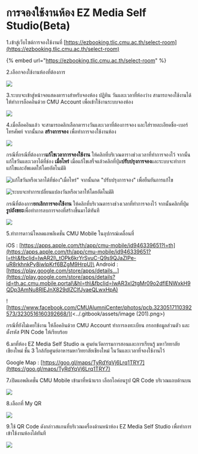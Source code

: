 # การจองใช้งานห้อง EZ Media Self Studio(Beta)

1.เข้าสู่เว็บไซต์การจองใช้งานที่ [https://ezbooking.tlic.cmu.ac.th/select-room](https://ezbooking.tlic.cmu.ac.th/select-room)

{% embed url="https://ezbooking.tlic.cmu.ac.th/select-room" %}

2.เลือกจองใช้งานห้องที่ต้องการ

![](<../.gitbook/assets/image (205).png>)

3.ระบบจะเข้าสู่หน้าจอแสดงตารางสำหรับจองห้อง ปฏิทิน วันและเวลาที่ห้องว่าง สามารถจองใช้งานได้ ให้ทำการล็อคอินด้วย CMU Account เพื่อเข้าใช้งานระบบจองห้อง

![](<../.gitbook/assets/image (208).png>)

4.เมื่อล็อคอินแล้ว จะสามารถคลิกเลือกตารางวันและเวลาที่ต้องการจอง และใส่รายละเอียดชื่อ-เบอร์โทรศัพท์ จากนั้นกด **สร้างการจอง** เพื่อทำการจองใช้งานห้อง

![](<../.gitbook/assets/image (210).png>)

กรณีที่กรณีที่ต้องการ**แก้ไขเวลาการจองใช้งาน** ให้คลิกที่บริเวณตารางช่วงเวลาที่ทำการจองไว้ จากนั้นแก้ไขวันและเวลาได้ที่ช่อง **เมื่อไหร่** เมื่อแก้ไขเสร็จแล้วคลิกที่ปุ่ม**ปรับปรุงการจอง**และระบบจะทำการแก้ไขและอัพเดตให้โดยอัตโนมัติ

![แก้ไขวันหรือเวลาได้ที่ช่อง"เมื่อไหร่" จากนั้นกด "ปรับปรุงการจอง" เพื่อยืนยันการแก้ไข](<../.gitbook/assets/image (209).png>)

![ระบบจะทำการเปลี่ยนแปลงวันหรือเวลาให้โดยอัตโนมัติ](<../.gitbook/assets/image (213).png>)

กรณีที่ต้องการ**ยกเลิกการจองใช้งาน** ให้คลิกที่บริเวณตารางช่วงเวลาที่ทำการจองไว้ จากนั้นคลิกที่ปุ่ม**รูปถังขยะ**เพื่อทำการลบการจองที่สร้างขึ้นมาได้ทันที

![](<../.gitbook/assets/image (206).png>)

5.ทำการดาวน์โหลดแอพลิเคชั่น CMU Mobile ในอุปกรณ์เคลื่อนที่

iOS : [https://apps.apple.com/th/app/cmu-mobile/id946339651?l=th](https://apps.apple.com/th/app/cmu-mobile/id946339651?l=th\&fbclid=IwAR2I\_tOPk6krYrSvuC-Q9s9QJaZIPe-uR8rkhnkPy8iwlpKrf6BZgM9HrpU)\
Android : [https://play.google.com/store/apps/details...](https://play.google.com/store/apps/details?id=th.ac.cmu.mobile.portal\&hl=th\&fbclid=IwAR3xI2tgMr09o2dflENWxkH9QDp3AmNu8RlEJnX829dlZClfJyaeQLwxHpA)

![https://www.facebook.com/CMUAlumniCenter/photos/pcb.3230517110392573/3230516160392668/](<../.gitbook/assets/image (201).png>)

กรณีที่ยังไม่เคยใช้งาน ให้ล็อคอินด้วย CMU Account ทำการลงทะเบียน กรอกข้อมูลส่วนตัว และตั้งรหัส PIN Code ให้เรียบร้อย

6.มาที่ห้อง EZ Media Self Studio ณ ศูนย์นวัตกรรมการสอนและการเรียนรู้ มหาวิทยาลัยเชียงใหม่ ชั้น 3 ใกล้กับศูนย์อาหารมหาวิทยาลัยเชียงใหม่ ในวันและเวลาที่จองใช้งานไว้

Google Map : [https://goo.gl/maps/TyRdYqVj6Lrq1TRY7](https://goo.gl/maps/TyRdYqVj6Lrq1TRY7)

7.เปิดแอพลิเคชั่น CMU Mobile เข้ามาที่หน้าแรก เลือกไอค่อนรูป QR Code บริเวณแถบด้านบน

![](<../.gitbook/assets/image (202).png>)

8.เลือกที่ My QR&#x20;

![](<../.gitbook/assets/image (200).png>)

9.ใช้ QR Code ดังกล่าวสแกนที่บริเวณเครื่องด้านหน้าห้อง EZ Media Self Studio เพื่อทำการเข้าใช้งานห้องได้ทันที

![](<../.gitbook/assets/image (212).png>)
